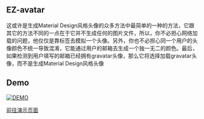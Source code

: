 ## EZ-avatar

这或许是生成Material Design风格头像的众多方法中最简单的一种的方法，它跟其它的方法不同的一点在于它并不生成任何的图片文件，所以，你不必担心网络加载的问题，他仅仅是靠标签去模拟一个头像。另外，你也不必担心同一个用户的头像颜色不统一导致混淆，它能通过用户的邮箱去生成一个独一无二的颜色。最后，如果检测到用户填写的邮箱已经拥有gravatar头像，那么它将选择加载gravatar头像，而不是生成Material Design风格头像

## Demo
[![DEMO](https://github.com/Ryongyon/EZ-avatar/screenshot.png "DEMO")](https://www.ryongyon.com/ez-avatar "DEMO")

[前往演示页面](https://www.ryongyon.com/ez-avatar "前往演示页面")